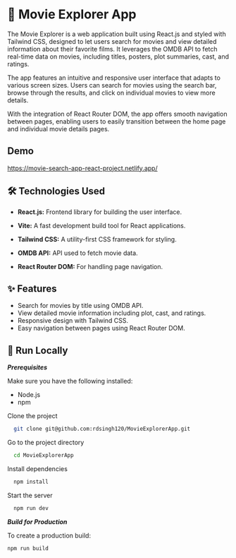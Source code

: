 
# 🎥 Movie Explorer App

The Movie Explorer is a web application built using React.js and styled with Tailwind CSS, designed to let users search for movies and view detailed information about their favorite films. It leverages the OMDB API to fetch real-time data on movies, including titles, posters, plot summaries, cast, and ratings.

The app features an intuitive and responsive user interface that adapts to various screen sizes. Users can search for movies using the search bar, browse through the results, and click on individual movies to view more details.

With the integration of React Router DOM, the app offers smooth navigation between pages, enabling users to easily transition between the home page and individual movie details pages.


## Demo

https://movie-search-app-react-project.netlify.app/


## 🛠️ Technologies Used

- **React.js:** Frontend library for building the user interface.

- **Vite:** A fast development build tool for React applications.

- **Tailwind CSS:** A utility-first CSS framework for styling.

- **OMDB API:** API used to fetch movie data.

- **React Router DOM:** For handling page navigation.


## ✨ Features

- Search for movies by title using OMDB API.
- View detailed movie information including plot, cast, and ratings.
- Responsive design with Tailwind CSS.
- Easy navigation between pages using React Router DOM.

## 🚀 Run Locally

***Prerequisites***

Make sure you have the following installed:
- Node.js
- npm


Clone the project

```bash
  git clone git@github.com:rdsingh120/MovieExplorerApp.git
```

Go to the project directory

```bash
  cd MovieExplorerApp
```

Install dependencies

```bash
  npm install
```

Start the server

```bash
  npm run dev
```

***Build for Production***

To create a production build:
```bash
npm run build
```



